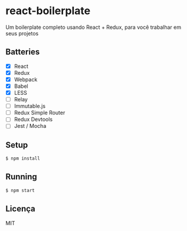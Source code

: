 # react-boilerplate

Um boilerplate completo usando React + Redux, para você trabalhar em seus projetos

## Batteries

 - [x] React
 - [x] Redux
 - [x] Webpack
 - [x] Babel
 - [x] LESS
 - [ ] Relay
 - [ ] Immutable.js
 - [ ] Redux Simple Router
 - [ ] Redux Devtools
 - [ ] Jest / Mocha

## Setup

```bash
$ npm install
```

## Running

```bash
$ npm start
```

## Licença

MIT
